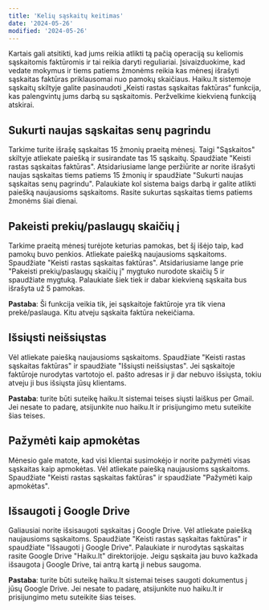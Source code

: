 ```yaml
---
title: 'Kelių sąskaitų keitimas'
date: '2024-05-26'
modified: '2024-05-26'
---
```


Kartais gali atsitikti, kad jums reikia atlikti tą pačią operaciją su keliomis
sąskaitomis faktūromis ir tai reikia daryti reguliariai. Įsivaizduokime, kad
vedate mokymus ir tiems patiems žmonėms reikia kas mėnesį išrašyti sąskaitas
faktūras priklausomai nuo pamokų skaičiaus. Haiku.lt sistemoje sąskaitų
skiltyje galite pasinaudoti „Keisti rastas sąskaitas faktūras“ funkcija, kas
palengvintų jums darbą su sąskaitomis. Peržvelkime kiekvieną funkciją atskirai.

## Sukurti naujas sąskaitas senų pagrindu

Tarkime turite išrašę sąskaitas 15 žmonių praeitą mėnesį. Taigi "Sąskaitos"
skiltyje atliekate paiešką ir susirandate tas 15 sąskaitų. Spaudžiate "Keisti
rastas sąskaitas faktūras". Atsidariusiame lange peržiūrite ar norite išrašyti
naujas sąskaitas tiems patiems 15 žmonių ir spaudžiate "Sukurti naujas
sąskaitas senų pagrindu". Palaukiate kol sistema baigs darbą ir galite atlikti
paiešką naujausioms sąskaitoms. Rasite sukurtas sąskaitas tiems patiems žmonėms
šiai dienai.

## Pakeisti prekių/paslaugų skaičių į

Tarkime praeitą mėnesį turėjote keturias pamokas, bet šį išėjo taip, kad pamokų
buvo penkios. Atliekate paiešką naujausioms sąskaitoms. Spaudžiate "Keisti
rastas sąskaitas faktūras". Atsidariusiame lange prie "Pakeisti prekių/paslaugų
skaičių į" mygtuko nurodote skaičių 5 ir spaudžiate mygtuką. Palaukiate šiek
tiek ir dabar kiekvieną sąskaita bus išrašyta už 5 pamokas.

**Pastaba**: Ši funkcija veikia tik, jei sąskaitoje faktūroje yra tik viena
prekė/paslauga. Kitu atveju sąskaita faktūra nekeičiama.

## Išsiųsti neišsiųstas

Vėl atliekate paiešką naujausioms sąskaitoms. Spaudžiate "Keisti rastas
sąskaitas faktūras" ir spaudžiate "Išsiųsti neišsiųstas". Jei sąskaitoje
faktūroje nurodytas vartotojo el. pašto adresas ir ji dar nebuvo išsiųsta,
tokiu atveju ji bus išsiųsta jūsų klientams.

**Pastaba**: turite būti suteikę haiku.lt sistemai teises siųsti laiškus per
Gmail. Jei nesate to padarę, atsijunkite nuo haiku.lt ir prisijungimo metu
suteikite šias teises.

## Pažymėti kaip apmokėtas

Mėnesio gale matote, kad visi klientai susimokėjo ir norite pažymėti visas
sąskaitas kaip apmokėtas. Vėl atliekate paiešką naujausioms sąskaitoms.
Spaudžiate "Keisti rastas sąskaitas faktūras" ir spaudžiate "Pažymėti kaip
apmokėtas".

## Išsaugoti į Google Drive

Galiausiai norite išsisaugoti sąskaitas į Google Drive. Vėl atliekate paiešką
naujausioms sąskaitoms. Spaudžiate "Keisti rastas sąskaitas faktūras" ir
spaudžiate "Išsaugoti į Google Drive". Palaukiate ir nurodytas sąskaitas rasite
Google Drive "Haiku.lt" direktorijoje. Jeigu sąskaita jau buvo kažkada
išsaugota į Google Drive, tai antrą kartą ji nebus saugoma.

**Pastaba**: turite būti suteikę haiku.lt sistemai teises saugoti dokumentus į
jūsų Google Drive. Jei nesate to padarę, atsijunkite nuo haiku.lt ir
prisijungimo metu suteikite šias teises.
